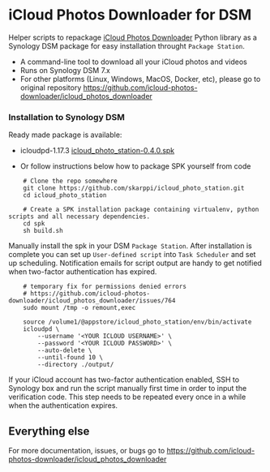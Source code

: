 # iCloud Photos Downloader for DSM

Helper scripts to repackage [iCloud Photos Downloader](https://github.com/icloud-photos-downloader/icloud_photos_downloader) Python library as a Synology DSM package for easy installation throught `Package Station`.

- A command-line tool to download all your iCloud photos and videos
- Runs on Synology DSM 7.x
- For other platforms (Linux, Windows, MacOS, Docker, etc), please go to original repository https://github.com/icloud-photos-downloader/icloud_photos_downloader

### Installation to Synology DSM

Ready made package is available:

- icloudpd-1.17.3 [icloud_photo_station-0.4.0.spk](https://github.com/skarppi/icloud_photo_station/releases/download/v0.3.0/icloud_photo_station-0.4.0.spk)

- Or follow instructions below how to package SPK yourself from code

```
    # Clone the repo somewhere
    git clone https://github.com/skarppi/icloud_photo_station.git
    cd icloud_photo_station

    # Create a SPK installation package containing virtualenv, python scripts and all necessary dependencies.
    cd spk
    sh build.sh
```

Manually install the spk in your DSM `Package Station`. After installation is complete you can set up `User-defined script` into `Task Scheduler` and set up scheduling. Notification emails for script output are handy to get notified when two-factor authentication has expired.

```
    # temporary fix for permissions denied errors
    # https://github.com/icloud-photos-downloader/icloud_photos_downloader/issues/764
    sudo mount /tmp -o remount,exec

    source /volume1/@appstore/icloud_photo_station/env/bin/activate
    icloudpd \
        --username '<YOUR ICLOUD USERNAME>' \
        --password '<YOUR ICLOUD PASSWORD>' \
        --auto-delete \
        --until-found 10 \
        --directory ./output/
```

If your iCloud account has two-factor authentication enabled, SSH to Synology box and run the script manually first time in order to input the verification code. This step needs to be repeated every once in a while when the authentication expires.

## Everything else

For more documentation, issues, or bugs go to https://github.com/icloud-photos-downloader/icloud_photos_downloader